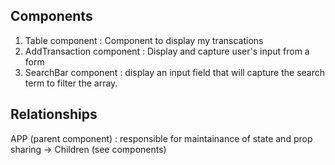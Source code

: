 ## Components 
1. Table component : Component to display my transcations 
2. AddTransaction component : Display and capture user's input from a form 
3. SearchBar component : display an input field that will capture the search term to filter the array. 

## Relationships 
APP (parent component) : responsible for maintainance of state and prop sharing -> Children (see components)

